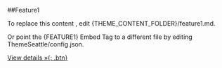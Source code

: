 ##Feature1

To replace this content , edit {THEME_CONTENT_FOLDER}/feature1.md.

Or point the {FEATURE1} Embed Tag to a different file by editing ThemeSeattle/config.json.

[View details &raquo;{: .btn}](#)

